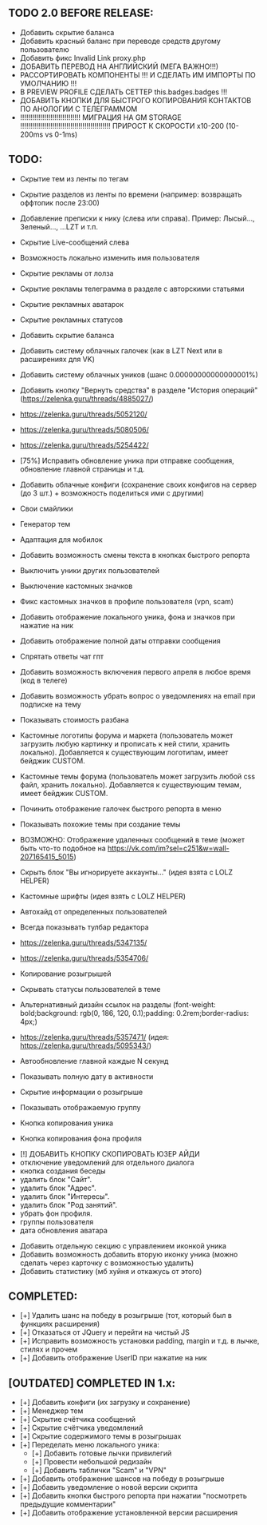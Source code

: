## TODO 2.0 BEFORE RELEASE:
<!-- - Добавить автопереход https://zelenka.guru/proxy.php?link=https%3A%2F%2Fgreasyfork.org%2Fru%2Fscripts%2F468956&hash=d0ae47461f469b3feb890ec8b692e414 -->
- Добавить скрытие баланса
- Добавить красный баланс при переводе средств другому пользователю
- Добавить фикс Invalid Link proxy.php
- ДОБАВИТЬ ПЕРЕВОД НА АНГЛИЙСКИЙ (МЕГА ВАЖНО!!!)
- РАССОРТИРОВАТЬ КОМПОНЕНТЫ !!! И СДЕЛАТЬ ИМ ИМПОРТЫ ПО УМОЛЧАНИЮ !!!
- В PREVIEW PROFILE СДЕЛАТЬ СЕТТЕР this.badges.badges !!!
- ДОБАВИТЬ КНОПКИ ДЛЯ БЫСТРОГО КОПИРОВАНИЯ КОНТАКТОВ ПО АНОЛОГИИ С ТЕЛЕГРАММОМ
- !!!!!!!!!!!!!!!!!!!!!!!!!!!!!! МИГРАЦИЯ НА GM STORAGE !!!!!!!!!!!!!!!!!!!!!!!!!!!!!!!!!!!!!!!!!!!!! ПРИРОСТ К СКОРОСТИ х10-200 (10-200ms vs 0-1ms)


## TODO:
- Скрытие тем из ленты по тегам
- Скрытие разделов из ленты по времени (например: возвращать оффтопик после 23:00)
- Добавление преписки к нику (слева или справа). Пример: Лысый..., Зеленый..., ...LZT и т.п.
- Скрытие Live-сообщений слева
- Возможность локально изменить имя пользователя
- Скрытие рекламы от лолза
- Скрытие рекламы телеграмма в разделе с авторскими статьями
- Скрытие рекламных аватарок
- Скрытие рекламных статусов
- Добавить скрытие баланса
- Добавить систему облачных галочек (как в LZT Next или в расширениях для VK)
- Добавить систему облачных уников (шанс 0.00000000000000001%)
- Добавить кнопку "Вернуть средства" в разделе "История операций" (https://zelenka.guru/threads/4885027/)
- https://zelenka.guru/threads/5052120/
- https://zelenka.guru/threads/5080506/
- https://zelenka.guru/threads/5254422/
- [75%] Исправить обновление уника при отправке сообщения, обновление главной страницы и т.д.
- Добавить облачные конфиги (сохранение своих конфигов на сервер (до 3 шт.) + возможность поделиться ими с другими)
- Свои смайлики
- Генератор тем
- Адаптация для мобилок
- Добавить возможность смены текста в кнопках быстрого репорта
- Выключить уники других пользователей
- Выключение кастомных значков
- Фикс кастомных значков в профиле пользователя (vpn, scam)
- Добавить отображение локального уника, фона и значков при нажатие на ник
- Добавить отображение полной даты отправки сообщения
- Спрятать ответы чат гпт
- Добавить возможность включения первого апреля в любое время (код в телеге)
- Добавить возможность убрать вопрос о уведомлениях на email при подписке на тему
- Показывать стоимость разбана
- Кастомные логотипы форума и маркета (пользователь может загрузить любую картинку и прописать к ней стили, хранить локально). Добавляется к существующим логотипам, имеет бейджик CUSTOM.
- Кастомные темы форума (пользователь может загрузить любой css файл, хранить локально). Добавляется к существующим темам, имеет бейджик CUSTOM.

- Починить отображение галочек быстрого репорта в меню
- Показывать похожие темы при создание темы
- ВОЗМОЖНО: Отображение удаленных сообщений в теме (может быть что-то подобное на https://vk.com/im?sel=c251&w=wall-207165415_5015)
- Скрыть блок "Вы игнорируете аккаунты..." (идея взята с LOLZ HELPER)
- Кастомные шрифты (идея взять с LOLZ HELPER)
- Автохайд от определенных пользователей
- Всегда показывать тулбар редактора
- https://zelenka.guru/threads/5347135/
- https://zelenka.guru/threads/5354706/
- Копирование розыгрышей
- Скрывать статусы пользователей в теме
- Альтернативный дизайн ссылок на разделы (font-weight: bold;background: rgb(0, 186, 120, 0.1);padding: 0.2rem;border-radius: 4px;)
- https://zelenka.guru/threads/5357471/ (идея: https://zelenka.guru/threads/5095343/)
- Автообновление главной каждые N секунд
- Показывать полную дату в активности
- Скрытие информации о розыгрыше
- Показывать отображаемую группу
- Кнопка копирования уника
- Кнопка копирования фона профиля

<!-- IDEAS FROM LZT HACK -->
- [!] ДОБАВИТЬ КНОПКУ СКОПИРОВАТЬ ЮЗЕР АЙДИ
- отключение уведомлений для отдельного диалога
- кнопка создания беседы
- удалить блок "Сайт".
- удалить блок "Адрес".
- удалить блок "Интересы".
- удалить блок "Род занятий".
- убрать фон профиля.
- группы пользователя
- дата обновления аватара

<!-- END -->
- Добавить отдельную секцию с управлением иконкой уника
- Добавить возможность добавить вторую иконку уника (можно сделать через карточку с возможностью удалить)
- Добавить статистику (мб хуйня и откажусь от этого)


## COMPLETED:
- [+] Удалить шанс на победу в розыгрыше (тот, который был в функциях расширения)
- [+] Отказаться от JQuery и перейти на чистый JS
- [+] Исправить возможность установки padding, margin и т.д. в лычке, стилях и прочем
- [+] Добавить отображение UserID при нажатие на ник


## [OUTDATED] COMPLETED IN 1.x:
- [+] Добавить конфиги (их загрузку и сохранение)
- [+] Менеджер тем
- [+] Скрытие счётчика сообщений
- [+] Скрытие счётчика уведомлений
- [+] Скрытие содержимого темы в розыгрышах
- [+] Переделать меню локального уника:
  - [+] Добавить готовые лычки привилегий
  - [+] Провести небольшой редизайн
  - [+] Добавить таблички "Scam" и "VPN"
- [+] Добавить отображение шансов на победу в розыгрыше
- [+] Добавить уведомление о новой версии скрипта
- [+] Добавить кнопки быстрого репорта при нажатии "посмотреть предыдущие комментарии"
- [+] Добавить отображение установленной версии расширения